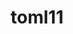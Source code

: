 ---
title: "toml11"
layout: cache
categories: [package, v0.20.2]
meta: {"versions": ["3.7.1"], "compilers": ["gcc@=11.1.0", "gcc@=7.3.1", "oneapi@=2023.0.0"], "oss": ["amzn2", "ubuntu20.04"], "platforms": ["linux"], "targets": ["aarch64", "neoverse_n1", "ppc64le", "x86_64", "x86_64_v3"], "stacks": ["aws-ahug", "aws-ahug-aarch64", "data-vis-sdk", "e4s", "e4s-oneapi", "e4s-power", "root"], "num_specs": 7, "num_specs_by_stack": {"aws-ahug-aarch64": 2, "root": 7, "aws-ahug": 1, "e4s-power": 1, "e4s-oneapi": 1, "e4s": 1, "data-vis-sdk": 1}}
spec_details: [{"hash": "lvapalql6rnnoxwdkmc52qj45vi2kfe5", "compiler": "gcc@=7.3.1", "versions": ["3.7.1"], "os": "amzn2", "platform": "linux", "target": "aarch64", "variants": ["build_system=cmake", "build_type=Release", "generator=make", "~ipo"], "stacks": ["aws-ahug-aarch64", "root"], "size": "-", "tarball": "https://binaries.spack.io/releases/v0.20.2/build_cache/linux-amzn2-aarch64/gcc-7.3.1/toml11-3.7.1/linux-amzn2-aarch64-gcc-7.3.1-toml11-3.7.1-lvapalql6rnnoxwdkmc52qj45vi2kfe5.spack"}, {"hash": "yhauuh7ydrvhkmjkvypsg2n2u3eumnxn", "compiler": "gcc@=7.3.1", "versions": ["3.7.1"], "os": "amzn2", "platform": "linux", "target": "neoverse_n1", "variants": ["build_system=cmake", "build_type=Release", "generator=make", "~ipo"], "stacks": ["aws-ahug-aarch64", "root"], "size": "-", "tarball": "https://binaries.spack.io/releases/v0.20.2/build_cache/linux-amzn2-neoverse_n1/gcc-7.3.1/toml11-3.7.1/linux-amzn2-neoverse_n1-gcc-7.3.1-toml11-3.7.1-yhauuh7ydrvhkmjkvypsg2n2u3eumnxn.spack"}, {"hash": "i622qe2ipnvtkzpe52lvooxulhfqndjg", "compiler": "gcc@=7.3.1", "versions": ["3.7.1"], "os": "amzn2", "platform": "linux", "target": "x86_64_v3", "variants": ["build_system=cmake", "build_type=Release", "generator=make", "~ipo"], "stacks": ["root", "aws-ahug"], "size": "-", "tarball": "https://binaries.spack.io/releases/v0.20.2/build_cache/linux-amzn2-x86_64_v3/gcc-7.3.1/toml11-3.7.1/linux-amzn2-x86_64_v3-gcc-7.3.1-toml11-3.7.1-i622qe2ipnvtkzpe52lvooxulhfqndjg.spack"}, {"hash": "6euiacihvwjxv3grod66f5mqp63536ah", "compiler": "gcc@=11.1.0", "versions": ["3.7.1"], "os": "ubuntu20.04", "platform": "linux", "target": "ppc64le", "variants": ["build_system=cmake", "build_type=Release", "generator=make", "~ipo"], "stacks": ["root", "e4s-power"], "size": "-", "tarball": "https://binaries.spack.io/releases/v0.20.2/build_cache/linux-ubuntu20.04-ppc64le/gcc-11.1.0/toml11-3.7.1/linux-ubuntu20.04-ppc64le-gcc-11.1.0-toml11-3.7.1-6euiacihvwjxv3grod66f5mqp63536ah.spack"}, {"hash": "eoihcrqqz2jwreprnkpw3ezepfhovumd", "compiler": "oneapi@=2023.0.0", "versions": ["3.7.1"], "os": "ubuntu20.04", "platform": "linux", "target": "x86_64", "variants": ["build_system=cmake", "build_type=Release", "generator=make", "~ipo"], "stacks": ["e4s-oneapi", "root"], "size": "-", "tarball": "https://binaries.spack.io/releases/v0.20.2/build_cache/linux-ubuntu20.04-x86_64/oneapi-2023.0.0/toml11-3.7.1/linux-ubuntu20.04-x86_64-oneapi-2023.0.0-toml11-3.7.1-eoihcrqqz2jwreprnkpw3ezepfhovumd.spack"}, {"hash": "boodkltkbnnj33xsakiecbhyleftl354", "compiler": "gcc@=11.1.0", "versions": ["3.7.1"], "os": "ubuntu20.04", "platform": "linux", "target": "x86_64_v3", "variants": ["build_system=cmake", "build_type=Release", "generator=make", "~ipo"], "stacks": ["e4s", "root"], "size": "-", "tarball": "https://binaries.spack.io/releases/v0.20.2/build_cache/linux-ubuntu20.04-x86_64_v3/gcc-11.1.0/toml11-3.7.1/linux-ubuntu20.04-x86_64_v3-gcc-11.1.0-toml11-3.7.1-boodkltkbnnj33xsakiecbhyleftl354.spack"}, {"hash": "if4qtxab4uxaw6rjsfle2ok5h4bhtddq", "compiler": "gcc@=11.1.0", "versions": ["3.7.1"], "os": "ubuntu20.04", "platform": "linux", "target": "x86_64_v3", "variants": ["build_system=cmake", "build_type=Release", "generator=make", "~ipo"], "stacks": ["data-vis-sdk", "root"], "size": "-", "tarball": "https://binaries.spack.io/releases/v0.20.2/build_cache/linux-ubuntu20.04-x86_64_v3/gcc-11.1.0/toml11-3.7.1/linux-ubuntu20.04-x86_64_v3-gcc-11.1.0-toml11-3.7.1-if4qtxab4uxaw6rjsfle2ok5h4bhtddq.spack"}]
---